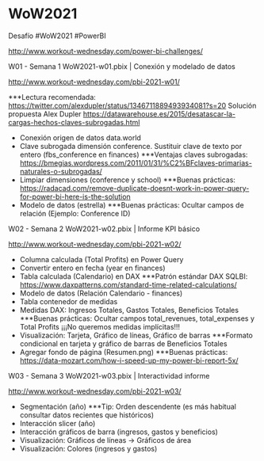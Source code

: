 # WoW2021
Desafío #WoW2021 #PowerBI

http://www.workout-wednesday.com/power-bi-challenges/

W01 - Semana 1 WoW2021-w01.pbix | Conexión y modelado de datos

http://www.workout-wednesday.com/pbi-2021-w01/

***Lectura recomendada: https://twitter.com/alexdupler/status/1346711889493934081?s=20 Solución propuesta Alex Dupler
                        https://datawarehouse.es/2015/desatascar-la-cargas-hechos-claves-subrogadas.html

- Conexión origen de datos data.world
- Clave subrogada dimensión conference. Sustituir clave de texto por entero (fbs_conference en finances) ***Ventajas claves subrogadas: https://bmegias.wordpress.com/2011/01/31/%C2%BFclaves-primarias-naturales-o-subrogadas/
- Limpiar dimensiones (conference y school) ***Buenas prácticas: https://radacad.com/remove-duplicate-doesnt-work-in-power-query-for-power-bi-here-is-the-solution
- Modelo de datos (estrella) ***Buenas prácticas: Ocultar campos de relación (Ejemplo: Conference ID)

W02 - Semana 2 WoW2021-w02.pbix | Informe KPI básico

http://www.workout-wednesday.com/pbi-2021-w02/

- Columna calculada (Total Profits) en Power Query
- Convertir entero en fecha (year en finances)
- Tabla calculada (Calendario) en DAX ***Patrón estándar DAX SQLBI: https://www.daxpatterns.com/standard-time-related-calculations/
- Modelo de datos (Relación Calendario - finances)
- Tabla contenedor de medidas
- Medidas DAX: Ingresos Totales, Gastos Totales, Beneficios Totales ***Buenas prácticas: Ocultar campos total_revenues, total_expenses y Total Profits ¡¡¡No queremos medidas implícitas!!!
- Visualización: Tarjeta, Gráfico de líneas, Gráfico de barras ***Formato condicional en tarjeta y gráfico de barras de Beneficios Totales
- Agregar fondo de página (Resumen.png) ***Buenas prácticas: https://data-mozart.com/how-i-speed-up-my-power-bi-report-5x/

W03 - Semana 3 WoW2021-w03.pbix | Interactividad informe

http://www.workout-wednesday.com/pbi-2021-w03/

- Segmentación (año) ***Tip: Orden descendente (es más habitual consultar datos recientes que históricos)
- Interacción slicer (año)
- Interacción gráficos de barra (ingresos, gastos y beneficios)
- Visualización: Gráficos de líneas -> Gráficos de área
- Visualización: Colores (ingresos y gastos)

